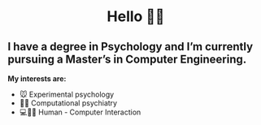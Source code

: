 <h1 align="center">Hello 👋🏽</h1>

## I have a degree in Psychology and I’m currently pursuing a Master’s in Computer Engineering.
**My interests are:**

- 🐭 Experimental psychology 
- 🤖🧠 Computational psychiatry
- 💻🧍‍♂️ Human - Computer Interaction
